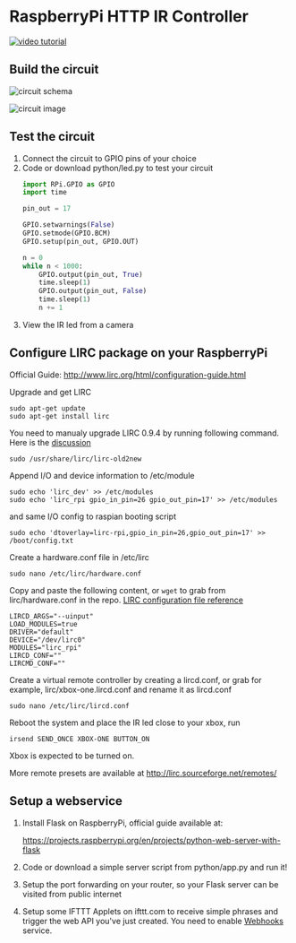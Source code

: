 # RaspberryPi HTTP IR Controller

[![video tutorial](https://img.youtube.com/vi/l8nb9gdubtA/1.jpg)](https://youtu.be/l8nb9gdubtA)

## Build the circuit

![circuit schema](https "circuit schema")

![circuit image](https "circuit image")

## Test the circuit

1. Connect the circuit to GPIO pins of your choice
1. Code or download python/led.py to test your circuit
    ```python
    import RPi.GPIO as GPIO
    import time

    pin_out = 17

    GPIO.setwarnings(False)
    GPIO.setmode(GPIO.BCM)
    GPIO.setup(pin_out, GPIO.OUT)

    n = 0
    while n < 1000:
        GPIO.output(pin_out, True)
        time.sleep(1)
        GPIO.output(pin_out, False)
        time.sleep(1)
        n += 1
    ```
1. View the IR led from a camera

## Configure LIRC package on your RaspberryPi

Official Guide: http://www.lirc.org/html/configuration-guide.html

Upgrade and get LIRC

    sudo apt-get update
    sudo apt-get install lirc

You need to manualy upgrade LIRC 0.9.4 by running following command. Here is the [discussion](https://www.raspberrypi.org/forums/viewtopic.php?f=28&t=192891#p1212574)

    sudo /usr/share/lirc/lirc-old2new

Append I/O and device information to /etc/module

    sudo echo 'lirc_dev' >> /etc/modules
    sudo echo 'lirc_rpi gpio_in_pin=26 gpio_out_pin=17' >> /etc/modules

and same I/O config to raspian booting script

    sudo echo 'dtoverlay=lirc-rpi,gpio_in_pin=26,gpio_out_pin=17' >> /boot/config.txt

Create a hardware.conf file in /etc/lirc

    sudo nano /etc/lirc/hardware.conf

Copy and paste the following content, or `wget` to grab from lirc/hardware.conf in the repo. [LIRC configuration file reference](https://www.mythtv.org/wiki/Ubuntu_lirc_configuration_files)

    LIRCD_ARGS="--uinput"
    LOAD_MODULES=true
    DRIVER="default"
    DEVICE="/dev/lirc0"
    MODULES="lirc_rpi"
    LIRCD_CONF=""
    LIRCMD_CONF=""

Create a virtual remote controller by creating a lircd.conf, or grab for example,  lirc/xbox-one.lircd.conf and rename it as lircd.conf

    sudo nano /etc/lirc/lircd.conf

Reboot the system and place the IR led close to your xbox, run

    irsend SEND_ONCE XBOX-ONE BUTTON_ON

Xbox is expected to be turned on. 

More remote presets are available at http://lirc.sourceforge.net/remotes/

## Setup a webservice

1. Install Flask on RaspberryPi, official guide available at:

    https://projects.raspberrypi.org/en/projects/python-web-server-with-flask


1. Code or download a simple server script from python/app.py and run it!
1. Setup the port forwarding on your router, so your Flask server can be visited from public internet
1. Setup some IFTTT Applets on ifttt.com to receive simple phrases and trigger the web API you've just created. You need to enable [Webhooks](https://ifttt.com/maker_webhooks) service.

